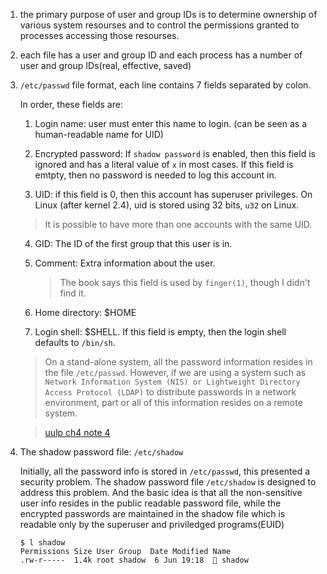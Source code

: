 1. the primary purpose of user and group IDs is to determine ownership of 
various system resourses and to control the permissions granted to processes
accessing those resourses.

2. each file has a user and group ID and each process has a number of user and
group IDs(real, effective, saved)

3. `/etc/passwd` file format, each line contains 7 fields separated by colon.

   In order, these fields are:

   1. Login name: user must enter this name to login. (can be seen as a 
   human-readable name for UID)

   2. Encrypted password: If `shadow password` is enabled, then this field is 
   ignored and has a literal value of `x` in most cases. If this field
   is emtpty, then no password is needed to log this account in.

   3. UID: if this field is 0, then this account has superuser privileges. On 
   Linux (after kernel 2.4), uid is stored using 32 bits, `u32` on Linux.

   > It is possible to have more than one accounts with the same UID.

   4. GID: The ID of the first group that this user is in.

   5. Comment: Extra information about the user. 
      
      > The book says this field is used by `finger(1)`, though I didn't find it.

   6. Home directory: $HOME

   7. Login shell: $SHELL. If this field is empty, then the login shell defaults
   to `/bin/sh`.

   > On a stand-alone system, all the password information resides in the file
   > `/etc/passwd`. However, if we are using a system such as `Network Information
   > System (NIS) or Lightweight Directory Access Protocol (LDAP)` to distribute
   > passwords in a network environment, part or all of this information resides
   > on a remote system.


   > [uulp ch4 note 4](https://github.com/SteveLauC/Notes/blob/main/system/system-programming/the-linux-programming-interface/Ch2.md)

4. The shadow password file: `/etc/shadow`

   Initially, all the password info is stored in `/etc/passwd`, this presented a
   security problem. The shadow password file `/etc/shadow` is designed to address
   this problem. And the basic idea is that all the non-sensitive user info resides
   in the public readable password file, while the encrypted passwords are 
   maintained in the shadow file which is readable only by the superuser and 
   priviledged programs(EUID)

   ```shell
   $ l shadow
   Permissions Size User Group  Date Modified Name
   .rw-r-----  1.4k root shadow  6 Jun 19:18   shadow
   ```
